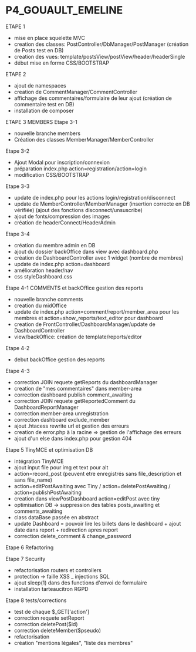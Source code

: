 # P4_GOUAULT_EMELINE

ETAPE 1
- mise en place squelette MVC
- creation des classes: PostController/DbManager/PostManager
(création de Posts test en DB)
- creation des vues: template/postsView/postView/header/headerSingle
- début mise en forme CSS/BOOTSTRAP

ETAPE 2
- ajout de namespaces
- creation de CommentManager/CommentController
- affichage des commentaires/formulaire de leur ajout
(création de commentaire test en DB)
- installation de composer

ETAPE 3 MEMBERS
Etape 3-1
- nouvelle branche members
- Création des classes MemberManager/MemberController

Etape 3-2
- Ajout Modal pour inscription/connexion
- préparation index.php action=registration/action=login
- modification CSS/BOOTSTRAP

Etape 3-3
- update de index.php pour les actions login/registration/disconnect
- update de MemberController/MemberManager 
    (insertion correcte en DB vérifiée)
    (ajout des fonctions disconnect/unsuscribe)
- ajout de fonts/compression des images
- création de headerConnect/HeaderAdmin

Etape 3-4
- création du membre admin en DB
- ajout du dossier backOffice dans view avec dashboard.php
- création de DashboardController avec 1 widget 
(nombre de membres)
- update de index.php action=dashboard
- amélioration header/nav
- css styleDashboard.css

Etape 4-1 COMMENTS et backOffice gestion des reports
- nouvelle branche comments
- creation du midOffice
- update de index.php action=comment/report/member_area pour les membres
et action=show_reports/text_editor pour dashboard
- creation de FrontController/DashboardManager/update de DashboardController
- view/backOffice: création de template/reports/editor

Etape 4-2
- debut backOffice gestion des reports

Etape 4-3
- correction JOIN requete getReports du dashboardManager
- creation de "mes commentaires" dans member-area
- correction dashboard publish comment_awaiting
- correction JOIN requete getReportedComment du DashboardReportManager
- correction member-area unregistration
- correction dashboard exclude_member
- ajout .htacess rewrite url et gestion des erreurs
- creation de error.php à la racine => gestion de l'affichage des erreurs
- ajout d'un else dans index.php pour gestion 404

Etape 5 TinyMCE et optimisation DB
- intégration TinyMCE
- ajout input file pour img et text pour alt
- action=record_post (peuvent etre enregistrés sans file_description et sans file_name)
- action=editPostAwaiting avec Tiny / action=deletePostAwaiting / action=publishPostAwaiting
- creation dans viewPostDashboard action=editPost avec tiny
- optimisation DB -> suppression des tables posts_awaiting et comments_awaiting
- class dataBase passée en abstract
- update Dashboard = pouvoir lire les billets dans le dashboard + ajout date dans report + redirection apres report
- correction delete_comment & change_password

Etape 6 Refactoring

Etape 7 Security
- refactorisation routers et controllers
- protection -> faille XSS _ injections SQL
- ajout sleep(1) dans des functions d'envoi de formulaire
- installation tarteaucitron RGPD

Etape 8 tests/corrections
- test de chaque $_GET['action']
- correction requete setReport
- correction deletePost($id)
- correction deleteMember($pseudo)
- refactorisation
- création "mentions légales", "liste des membres"


